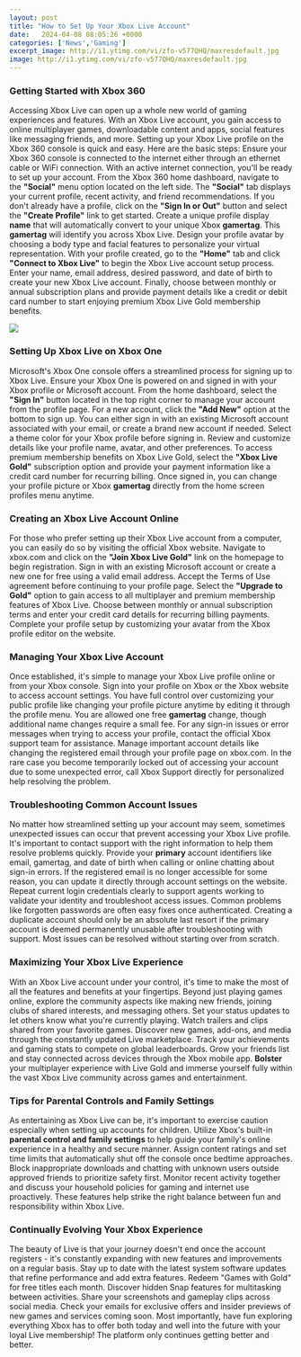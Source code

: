 ```yaml
---
layout: post
title: "How to Set Up Your Xbox Live Account"
date:   2024-04-08 08:05:26 +0000
categories: ['News','Gaming']
excerpt_image: http://i1.ytimg.com/vi/zfo-v577QHQ/maxresdefault.jpg
image: http://i1.ytimg.com/vi/zfo-v577QHQ/maxresdefault.jpg
---
```


### Getting Started with Xbox 360 
Accessing Xbox Live can open up a whole new world of gaming experiences and features. With an Xbox Live account, you gain access to online multiplayer games, downloadable content and apps, social features like messaging friends, and more. Setting up your Xbox Live profile on the Xbox 360 console is quick and easy. Here are the basic steps:
Ensure your Xbox 360 console is connected to the internet either through an ethernet cable or WiFi connection. With an active internet connection, you'll be ready to set up your account. From the Xbox 360 home dashboard, navigate to the **"Social"** menu option located on the left side. The **"Social"** tab displays your current profile, recent activity, and friend recommendations. If you don't already have a profile, click on the **"Sign In or Out"** button and select the **"Create Profile"** link to get started. Create a unique profile display **name** that will automatically convert to your unique Xbox **gamertag**. This **gamertag** will identify you across Xbox Live. Design your profile avatar by choosing a body type and facial features to personalize your virtual representation. With your profile created, go to the **"Home"** tab and click **"Connect to Xbox Live"** to begin the Xbox Live account setup process. Enter your name, email address, desired password, and date of birth to create your new Xbox Live account. Finally, choose between monthly or annual subscription plans and provide payment details like a credit or debit card number to start enjoying premium Xbox Live Gold membership benefits.

![](https://www.partitionwizard.com/images/uploads/articles/2020/07/create-an-xbox-live-account/create-an-xbox-live-account-2.jpg)
### Setting Up Xbox Live on Xbox One
Microsoft's Xbox One console offers a streamlined process for signing up to Xbox Live. Ensure your Xbox One is powered on and signed in with your Xbox profile or Microsoft account. From the home dashboard, select the **"Sign In"** button located in the top right corner to manage your account from the profile page. For a new account, click the **"Add New"** option at the bottom to sign up. You can either sign in with an existing Microsoft account associated with your email, or create a brand new account if needed. Select a theme color for your Xbox profile before signing in. Review and customize details like your profile name, avatar, and other preferences. To access premium membership benefits on Xbox Live Gold, select the **"Xbox Live Gold"** subscription option and provide your payment information like a credit card number for recurring billing. Once signed in, you can change your profile picture or Xbox **gamertag** directly from the home screen profiles menu anytime.
### Creating an Xbox Live Account Online
For those who prefer setting up their Xbox Live account from a computer, you can easily do so by visiting the official Xbox website. Navigate to xbox.com and click on the **"Join Xbox Live Gold"** link on the homepage to begin registration. Sign in with an existing Microsoft account or create a new one for free using a valid email address. Accept the Terms of Use agreement before continuing to your profile page. Select the **"Upgrade to Gold"** option to gain access to all multiplayer and premium membership features of Xbox Live. Choose between monthly or annual subscription terms and enter your credit card details for recurring billing payments. Complete your profile setup by customizing your avatar from the Xbox profile editor on the website.
### Managing Your Xbox Live Account 
Once established, it's simple to manage your Xbox Live profile online or from your Xbox console. Sign into your profile on Xbox or the Xbox website to access account settings. You have full control over customizing your public profile like changing your profile picture anytime by editing it through the profile menu. You are allowed one free **gamertag** change, though additional name changes require a small fee. For any sign-in issues or error messages when trying to access your profile, contact the official Xbox support team for assistance. Manage important account details like changing the registered email through your profile page on xbox.com. In the rare case you become temporarily locked out of accessing your account due to some unexpected error, call Xbox Support directly for personalized help resolving the problem. 
### Troubleshooting Common Account Issues
No matter how streamlined setting up your account may seem, sometimes unexpected issues can occur that prevent accessing your Xbox Live profile. It's important to contact support with the right information to help them resolve problems quickly. Provide your **primary** account identifiers like email, gamertag, and date of birth when calling or online chatting about sign-in errors. If the registered email is no longer accessible for some reason, you can update it directly through account settings on the website. Repeat current login credentials clearly to support agents working to validate your identity and troubleshoot access issues. Common problems like forgotten passwords are often easy fixes once authenticated. Creating a duplicate account should only be an absolute last resort if the primary account is deemed permanently unusable after troubleshooting with support. Most issues can be resolved without starting over from scratch.
### Maximizing Your Xbox Live Experience  
With an Xbox Live account under your control, it's time to make the most of all the features and benefits at your fingertips. Beyond just playing games online, explore the community aspects like making new friends, joining clubs of shared interests, and messaging others. Set your status updates to let others know what you're currently playing. Watch trailers and clips shared from your favorite games. Discover new games, add-ons, and media through the constantly updated Live marketplace. Track your achievements and gaming stats to compete on global leaderboards. Grow your friends list and stay connected across devices through the Xbox mobile app. **Bolster** your multiplayer experience with Live Gold and immerse yourself fully within the vast Xbox Live community across games and entertainment.
### Tips for Parental Controls and Family Settings  
As entertaining as Xbox Live can be, it's important to exercise caution especially when setting up accounts for children. Utilize Xbox's built-in **parental control and family settings** to help guide your family's online experience in a healthy and secure manner. Assign content ratings and set time limits that automatically shut off the console once bedtime approaches. Block inappropriate downloads and chatting with unknown users outside approved friends to prioritize safety first. Monitor recent activity together and discuss your household policies for gaming and internet use proactively. These features help strike the right balance between fun and responsibility within Xbox Live.
### Continually Evolving Your Xbox Experience
The beauty of Live is that your journey doesn't end once the account registers - it's constantly expanding with new features and improvements on a regular basis. Stay up to date with the latest system software updates that refine performance and add extra features. Redeem "Games with Gold" for free titles each month. Discover hidden Snap features for multitasking between activities. Share your screenshots and gameplay clips across social media. Check your emails for exclusive offers and insider previews of new games and services coming soon. Most importantly, have fun exploring everything Xbox has to offer both today and well into the future with your loyal Live membership! The platform only continues getting better and better.